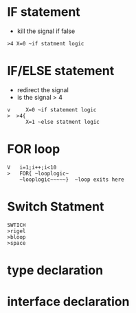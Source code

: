 # IF statement
 - kill the signal if false
```
>4 X=0 ~if statment logic
```


# IF/ELSE statement
 - redirect the signal
 - is the signal > 4 
```
v     X=0 ~if statement logic
>  >4{
      X=1 ~else statment logic
```

# FOR loop

```
V   i=1;i++;i<10        
>   FOR{ ~looplogic~ 
    ~looplogic~~~~~}  ~loop exits here
```


# Switch Statment

```
SWTICH
>rigel
>bloop
>space     
```
# type declaration

# interface declaration

